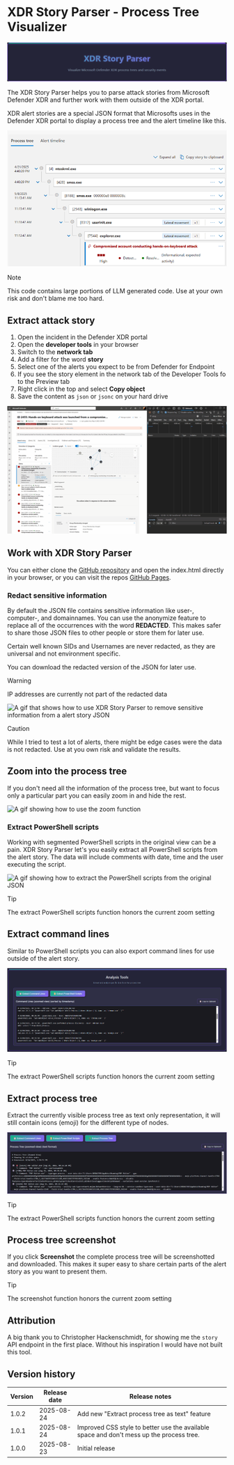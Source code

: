 # XDR Story Parser - Process Tree Visualizer

![XDR Story Parser logo](images/logo.png)

The XDR Story Parser helps you to parse attack stories from Microsoft Defender XDR and further work with them outside of the XDR portal.

XDR alert stories are a special JSON format that Microsofts uses in the Defender XDR portal to display a process tree and the alert timeline like this.

![A screenshot of a process tree in Defender XDR showing different process in a timeline view.](images/XDRAlertStory.png)

> [!Note]
> This code contains large portions of LLM generated code. Use at your own risk and don't blame me too hard.

## Extract attack story

1. Open the incident in the Defender XDR portal
2. Open the **developer tools** in your browser
3. Switch to the **network tab**
4. Add a filter for the word **story**
5. Select one of the alerts you expect to be from Defender for Endpoint
6. If you see the story element in the network tab of the Developer Tools fo to the Preview tab
7. Right click in the top and select **Copy object**
8. Save the content as `json` or `jsonc` on your hard drive

![A gif that shows how to extract the attack story from Defender XDR as JSON](images/ExtractStoryFromXDR.gif)

## Work with XDR Story Parser

You can either clone the [GitHub repository](https://github.com/f-bader/XDRStoryParser) and open the index.html directly in your browser, or you can visit the repos [GitHub Pages](https://f-bader.github.io/XDRStoryParser/).

### Redact sensitive information

By default the JSON file contains sensitive information like user-, computer-, and domainnames. You can use the anonymize feature to replace all of the occurrences with the word **REDACTED**. This makes safer to share those JSON files to other people or store them for later use.

Certain well known SIDs and Usernames are never redacted, as they are universal and not environment specific.

You can download the redacted version of the JSON for later use.

> [!WARNING]  
> IP addresses are currently not part of the redacted data

![A gif that shows how to use XDR Story Parser to remove sensitive information from a alert story JSON](images/RedactSensitiveInformation.gif)

> [!CAUTION]
> While I tried to test a lot of alerts, there might be edge cases were the data is not redacted. Use at you own risk and validate the results.

## Zoom into the process tree

If you don't need all the information of the process tree, but want to focus only a particular part you can easily zoom in and hide the rest.

![A gif showing how to use the zoom function](images/ZoomIn.gif)

### Extract PowerShell scripts

Working with segmented PowerShell scripts in the original view can be a pain. XDR Story Parser let's you easily extract all PowerShell scripts from the alert story. The data will include comments with date, time and the user executing the script.

![A gif showing how to extract the PowerShell scripts from the original JSON](images/ExtractPowerShellScripts.gif)

> [!Tip]
> The extract PowerShell scripts function honors the current zoom setting

## Extract command lines

Similar to PowerShell scripts you can also export command lines for use outside of the alert story.

![A screenshot showing extracted command lines from the original JSON](images/ExtractCommandLines.png)

> [!Tip]
> The extract PowerShell scripts function honors the current zoom setting

## Extract process tree

Extract the currently visible process tree as text only representation, it will still contain icons (emoji) for the different type of nodes.

![A screenshot showing the extracted process tree in a text only representation.](images/TextBasedProcessTree.png)

> [!Tip]
> The extract PowerShell scripts function honors the current zoom setting

## Process tree screenshot

If you click **Screenshot** the complete process tree will be screenshotted and downloaded. This makes it super easy to share certain parts of the alert story as you want to present them.

> [!Tip]
> The screenshot function honors the current zoom setting

## Attribution

A big thank you to Christopher Hackenschmidt, for showing me the `story` API endpoint in the first place. Without his inspiration I would have not built this tool.

## Version history

| Version | Release date | Release notes                                                                            |
| ------- | ------------ | ---------------------------------------------------------------------------------------- |
| 1.0.2   | 2025-08-24   | Add new "Extract process tree as text" feature                                           |
| 1.0.1   | 2025-08-24   | Improved CSS style to better use the available space and don't mess up the process tree. |
| 1.0.0   | 2025-08-23   | Initial release                                                                          |
